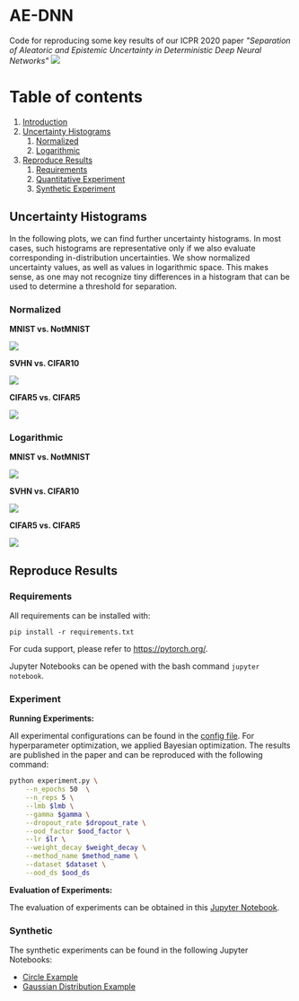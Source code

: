 # AE-DNN
Code for reproducing some key results of our ICPR 2020 paper *"Separation of Aleatoric and Epistemic Uncertainty in Deterministic Deep Neural Networks"*
![](plots/circles.png)

# Table of contents
1. [Introduction](#introduction)
2. [Uncertainty Histograms](#unc_hist)
    1. [Normalized](#normalized)
    1. [Logarithmic](#logarithmic)
3. [Reproduce Results](#reproduce)
    1. [Requirements](#requirements)
    2. [Quantitative Experiment](#quantitative)
    3. [Synthetic Experiment](#synthetic)


## Uncertainty Histograms<a name="unc_hist"></a>
In the following plots, we can find further uncertainty histograms. In most cases, such histograms are
representative only if we also evaluate corresponding in-distribution uncertainties.  We show normalized
uncertainty values, as well as values in logarithmic space.  This makes sense, as one may not recognize tiny
differences in a histogram that can be used to determine a threshold for separation.

### Normalized <a name="normalized"></a>

**MNIST vs. NotMNIST**

![](plots/UC_mnist.png)

**SVHN vs. CIFAR10**

![](plots/UC_svhn.png)

**CIFAR5 vs. CIFAR5**

![](plots/UC_cifar5.png)

### Logarithmic <a name="logarithmic"></a>
**MNIST vs. NotMNIST**

![](plots/UC_mnist_log.png)

**SVHN vs. CIFAR10**

![](plots/UC_svhn_log.png)

**CIFAR5 vs. CIFAR5**

![](plots/UC_cifar5_log.png)

## Reproduce Results<a name="reproduce"></a>
### Requirements <a name="requirements"></a>
All requirements can be installed with:
```
pip install -r requirements.txt
```
For cuda support, please refer to https://pytorch.org/.

Jupyter Notebooks can be opened with the bash command `jupyter notebook`.

### Experiment <a name="quantitative"></a>

**Running Experiments:**

All experimental configurations can be found in the [config file](config.yml).
For hyperparameter optimization, we applied Bayesian optimization. The results are published in the paper and
can be reproduced with the following command:
```bash
python experiment.py \
    --n_epochs 50  \
    --n_reps 5 \
    --lmb $lmb \
    --gamma $gamma \
    --dropout_rate $dropout_rate \
    --ood_factor $ood_factor \
    --lr $lr \
    --weight_decay $weight_decay \
    --method_name $method_name \
    --dataset $dataset \
    --ood_ds $ood_ds
```

**Evaluation of Experiments:**

The evaluation of experiments can be obtained in this [Jupyter Notebook](Experiments-Quantitative.ipynb).

### Synthetic <a name="synthetic"></a>
The synthetic experiments can be found in the following Jupyter Notebooks: 
- [Circle Example](Example-Circles.ipynb)
- [Gaussian Distribution Example](Experiments-Quantitative.ipynb)
